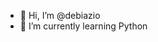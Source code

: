 - 👋 Hi, I’m @debiazio
- 🌱 I’m currently learning Python

<!---
debiazio/debiazio is a ✨ special ✨ repository because its `README.md` (this file) appears on your GitHub profile.
You can click the Preview link to take a look at your changes.
--->
